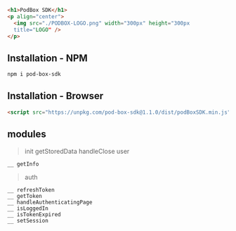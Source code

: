 ```html
<h1>PodBox SDK</h1>
<p align="center">
  <img src="./PODBOX-LOGO.png" width="300px" height="300px
  title="LOGO" />
</p>
```

## Installation - NPM

```sh
npm i pod-box-sdk
```

## Installation - Browser

```html
<script src="https://unpkg.com/pod-box-sdk@1.1.0/dist/podBoxSDK.min.js"></script>
```

## modules

> init
> getStoredData
> handleClose
> user

    __ getInfo

> auth

    __ refreshToken
    __ getToken
    __ handleAuthenticatingPage
    __ isLoggedIn
    __ isTokenExpired
    __ setSession
